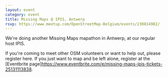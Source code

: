```yaml
---
layout: event
category: event
title: Missing Maps @ IPIS, Antwerp
rsvp: https://www.meetup.com/OpenStreetMap-Belgium/events/230814982/
---
```


We're doing another Missing Maps mapathon in Antwerp, at our regular host IPIS.

If you're coming to meet other OSM volunteers or want to help out, please register here. If you just want to map and be left alone, register at the [Eventbrite page]<https://www.eventbrite.com/e/missing-maps-ipis-tickets-25131113838>.
